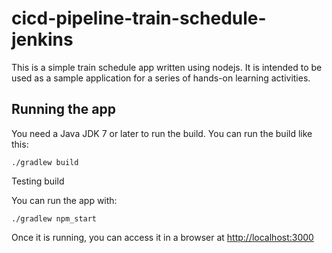 # cicd-pipeline-train-schedule-jenkins

This is a simple train schedule app written using nodejs. It is intended to be used as a sample application for a series of hands-on learning activities.

## Running the app

You need a Java JDK 7 or later to run the build. You can run the build like this:

    ./gradlew build

Testing build

You can run the app with:

    ./gradlew npm_start

Once it is running, you can access it in a browser at [http://localhost:3000](http://localhost:3000)
